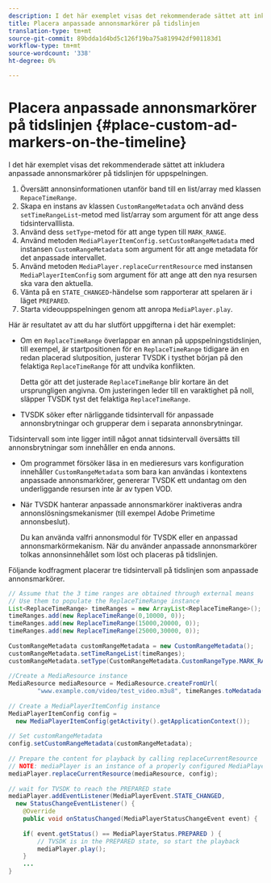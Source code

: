 ```yaml
---
description: I det här exemplet visas det rekommenderade sättet att inkludera anpassade annonsmarkörer på tidslinjen för uppspelningen.
title: Placera anpassade annonsmarkörer på tidslinjen
translation-type: tm+mt
source-git-commit: 89bdda1d4bd5c126f19ba75a819942df901183d1
workflow-type: tm+mt
source-wordcount: '338'
ht-degree: 0%

---
```



# Placera anpassade annonsmarkörer på tidslinjen {#place-custom-ad-markers-on-the-timeline}

I det här exemplet visas det rekommenderade sättet att inkludera anpassade annonsmarkörer på tidslinjen för uppspelningen.

1. Översätt annonsinformationen utanför band till en list/array med klassen `RepaceTimeRange`.
1. Skapa en instans av klassen `CustomRangeMetadata` och använd dess `setTimeRangeList`-metod med list/array som argument för att ange dess tidsintervalllista.
1. Använd dess `setType`-metod för att ange typen till `MARK_RANGE`.
1. Använd metoden `MediaPlayerItemConfig.setCustomRangeMetadata` med instansen `CustomRangeMetadata` som argument för att ange metadata för det anpassade intervallet.
1. Använd metoden `MediaPlayer.replaceCurrentResource` med instansen `MediaPlayerItemConfig` som argument för att ange att den nya resursen ska vara den aktuella.
1. Vänta på en `STATE_CHANGED`-händelse som rapporterar att spelaren är i läget `PREPARED`.
1. Starta videouppspelningen genom att anropa `MediaPlayer.play`.

Här är resultatet av att du har slutfört uppgifterna i det här exemplet:

* Om en `ReplaceTimeRange` överlappar en annan på uppspelningstidslinjen, till exempel, är startpositionen för en `ReplaceTimeRange` tidigare än en redan placerad slutposition, justerar TVSDK i tysthet början på den felaktiga `ReplaceTimeRange` för att undvika konflikten.

   Detta gör att det justerade `ReplaceTimeRange` blir kortare än det ursprungligen angivna. Om justeringen leder till en varaktighet på noll, släpper TVSDK tyst det felaktiga `ReplaceTimeRange`.

* TVSDK söker efter närliggande tidsintervall för anpassade annonsbrytningar och grupperar dem i separata annonsbrytningar.

Tidsintervall som inte ligger intill något annat tidsintervall översätts till annonsbrytningar som innehåller en enda annons.

* Om programmet försöker läsa in en medieresurs vars konfiguration innehåller `CustomRangeMetadata` som bara kan användas i kontextens anpassade annonsmarkörer, genererar TVSDK ett undantag om den underliggande resursen inte är av typen VOD.

* När TVSDK hanterar anpassade annonsmarkörer inaktiveras andra annonslösningsmekanismer (till exempel Adobe Primetime annonsbeslut).

   Du kan använda valfri annonsmodul för TVSDK eller en anpassad annonsmarkörmekanism. När du använder anpassade annonsmarkörer tolkas annonsinnehållet som löst och placeras på tidslinjen.

Följande kodfragment placerar tre tidsintervall på tidslinjen som anpassade annonsmarkörer.

```java
// Assume that the 3 time ranges are obtained through external means 
// Use them to populate the ReplaceTimeRange instance 
List<ReplaceTimeRange> timeRanges = new ArrayList<ReplaceTimeRange>(); 
timeRanges.add(new ReplaceTimeRange(0,10000, 0)); 
timeRanges.add(new ReplaceTimeRange(15000,20000, 0)); 
timeRanges.add(new ReplaceTimeRange(25000,30000, 0)); 
 
CustomRangeMetadata customRangeMetadata = new CustomRangeMetadata(); 
customRangeMetadata.setTimeRangeList(timeRanges); 
customRangeMetadata.setType(CustomRangeMetadata.CustomRangeType.MARK_RANGE); 
 
//Create a MediaResource instance 
MediaResource mediaResource = MediaResource.createFromUrl( 
        "www.example.com/video/test_video.m3u8", timeRanges.toMedatada(null)); 
 
// Create a MediaPlayerItemConfig instance 
MediaPlayerItemConfig config =  
  new MediaPlayerItemConfig(getActivity().getApplicationContext()); 
 
// Set customRangeMetadata 
config.setCustomRangeMetadata(customRangeMetadata); 
 
// Prepare the content for playback by calling replaceCurrentResource 
// NOTE: mediaPlayer is an instance of a properly configured MediaPlayer  
mediaPlayer.replaceCurrentResource(mediaResource, config); 
 
// wait for TVSDK to reach the PREPARED state 
mediaPlayer.addEventListener(MediaPlayerEvent.STATE_CHANGED,  
  new StatusChangeEventListener() { 
    @Override 
    public void onStatusChanged(MediaPlayerStatusChangeEvent event) { 
 
    if( event.getStatus() == MediaPlayerStatus.PREPARED ) { 
        // TVSDK is in the PREPARED state, so start the playback  
        mediaPlayer.play(); 
    } 
    ... 
}
```
